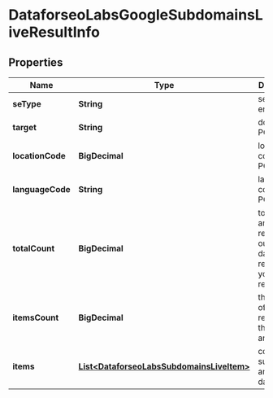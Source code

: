 

# DataforseoLabsGoogleSubdomainsLiveResultInfo


## Properties

| Name | Type | Description | Notes |
|------------ | ------------- | ------------- | -------------|
|**seType** | **String** | search engine type |  [optional] |
|**target** | **String** | domain in a POST array |  [optional] |
|**locationCode** | **BigDecimal** | location code in a POST array |  [optional] |
|**languageCode** | **String** | language code in a POST array |  [optional] |
|**totalCount** | **BigDecimal** | total amount of results in our database relevant to your request |  [optional] |
|**itemsCount** | **BigDecimal** | the number of results returned in the items array |  [optional] |
|**items** | [**List&lt;DataforseoLabsSubdomainsLiveItem&gt;**](DataforseoLabsSubdomainsLiveItem.md) | contains subdomains and related data |  [optional] |



